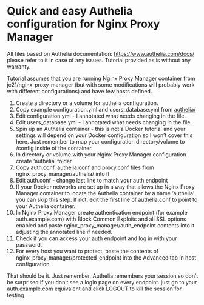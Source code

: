 # Quick and easy Authelia configuration for Nginx Proxy Manager

All files based on Authelia documentation: https://www.authelia.com/docs/ please refer to it in case of any issues. 
Tutorial provided as is without any warranty.

Tutorial assumes that you are running Nginx Proxy Manager container from jc21/nginx-proxy-manager (but with some modifications will probably work with different configurations) and have few hosts defined. 

1. Create a directory or a volume for authelia configuration.
2. Copy example configuration.yml and users_database.yml from [authelia/](https://github.com/ClassicGOD/authelia_nginx_proxy_manager/tree/main/authelia)
3. Edit configuration.yml - I annotated what needs changing in the file. 
4. Edit users_database.yml - I annotated what needs changing in the file. 
5. Spin up an Authelia container - this is not a Docker tutorial and your settings will depend on your Docker configuration so I won’t cover this here. Just remember to map your configuration directory/volume to /config inside of the container.
6. In directory or volume with your Nginx Proxy Manager configuration create ‘authelia’ folder 
7. Copy auth.conf, authelia.conf and proxy.conf files from nginx_proxy_manager/authelia/ into it
8. Edit auth.conf - change last line to match your auth endpoint
9. If your Docker networks are set up in a way that allows the Nginx Proxy Manager container to locate the Authelia container by a name ‘authelia’ you can skip this step. If not, edit the first line of authelia.conf to point to your Authelia container. 
10. In Nginx Proxy Manager create authentication endpoint (for example auth.example.com) with Block Common Exploits and all SSL options enabled and paste nginx_proxy_manager/auth_endpoint contents into it adjusting the annotated line if needed.
11. Check if you can access your auth endpoint and log in with your password.
12. For every host you want to protect, paste the contents of nginx_proxy_manager/protected_endpoint into the Advanced tab in host configuration.

That should be it. Just remember, Authelia remembers your session so don’t be surprised if you don’t see a login page on every endpoint. just go to your auth.example.com equivalent and click LOGOUT to kill the session for testing. 
